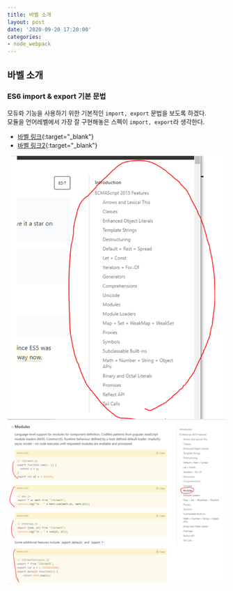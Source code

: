 ```yaml
---
title: 바벨 소개
layout: post
date: '2020-09-20 17:20:00'
categories:
- node_webpack
---
```


## 바벨 소개

### ES6 import & export 기본 문법

모듀롸 기능을 사용하기 위한 기본적인 `import, export` 문법을 보도록 하겠다.  
모듈을 언어레벨에서 가장 잘 구현해놓은 스펙이 `import, export`라 생각한다.

* [바벨 링크](https://babeljs.io/){:target="_blank"}
* [바벨 링크2](https://babeljs.io/docs/en/learn){:target="_blank"}

![](/static/img/node/webpack/image32.png)
![](/static/img/node/webpack/image33.png)
